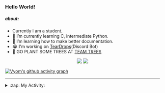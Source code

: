 ### Hello World!

##### about:
- Currently I am a student.
- 🌱 I’m currently learning C, intermediate Python.
- 🌱 I’m learning how to make better documentation.
- 😭 I'm working on [TearDrops](https://github.com/Vyvy-vi/TearDrops)(Discord Bot)
- 🌱 GO PLANT SOME TREES AT [TEAM TREES](https://teamtrees.org/)

<p align="center">
  <a href="https://twitter.com/Vyvy_viM"><img target="_blank" src="https://img.shields.io/badge/twitter%20@Vyvy_viM-0D95E8?style=for-the-badge&logo=twitter&logoColor=white"/></a> 
  <a href="https://vyvy-vi.github.io/portfolio"><img target="_blank" src="https://img.shields.io/badge/-I%27m_craving_for_open_source-green?style=for-the-badge&logo=github&logoColor=black"/></a> 
</p>

[![Vyom's github activity graph](https://activity-graph.herokuapp.com/graph?username=Vyvy-vi)](https://github.com/ashutosh00710/github-readme-activity-graph)

---
<details>
  <summary>:zap: My Activity:</summary>
  
<!--START_SECTION:waka-->
**I'm a Night 🦉** 

```text
🌞 Morning    27 commits     █░░░░░░░░░░░░░░░░░░░░░░░░   4.7% 
🌆 Daytime    158 commits    ██████░░░░░░░░░░░░░░░░░░░   27.48% 
🌃 Evening    244 commits    ██████████░░░░░░░░░░░░░░░   42.43% 
🌙 Night      146 commits    ██████░░░░░░░░░░░░░░░░░░░   25.39%

```
📅 **I'm Most Productive on Thursday** 

```text
Monday       88 commits     ███░░░░░░░░░░░░░░░░░░░░░░   15.3% 
Tuesday      93 commits     ████░░░░░░░░░░░░░░░░░░░░░   16.17% 
Wednesday    81 commits     ███░░░░░░░░░░░░░░░░░░░░░░   14.09% 
Thursday     115 commits    █████░░░░░░░░░░░░░░░░░░░░   20.0% 
Friday       32 commits     █░░░░░░░░░░░░░░░░░░░░░░░░   5.57% 
Saturday     77 commits     ███░░░░░░░░░░░░░░░░░░░░░░   13.39% 
Sunday       89 commits     ███░░░░░░░░░░░░░░░░░░░░░░   15.48%

```


📊 **This Week I Spent My Time On** 

```text
🔥 Editors: 
Vim                      6 hrs 59 mins       █████████████████████████   100.0%

🐱‍💻 Projects: 
TEC-Discord-Automation   3 hrs 28 mins       ████████████░░░░░░░░░░░░░   49.63% 
Praise-Bot-Discord       2 hrs 9 mins        ███████░░░░░░░░░░░░░░░░░░   30.87% 
TEC-Discord-Oauth2       1 hr 17 mins        ████░░░░░░░░░░░░░░░░░░░░░   18.52% 
another-discord-bot      3 mins              ░░░░░░░░░░░░░░░░░░░░░░░░░   0.9% 
Unknown Project          0 secs              ░░░░░░░░░░░░░░░░░░░░░░░░░   0.08%

```


 Last Updated on 24/06/2021
<!--END_SECTION:waka-->
</details>
